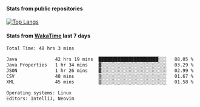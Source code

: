 #### Stats from public repositories

[![Top Langs](https://github-readme-stats.vercel.app/api/top-langs/?username=hyoghurt&layout=compact&exclude_repo=multiserver,docker_compose&langs_count=6)](https://github.com/anuraghazra/github-readme-stats)

#### Stats from [WakaTime](https://wakatime.com/@hyoghurt) last 7 days
<!--START_SECTION:waka-->

```txt
Total Time: 48 hrs 3 mins

Java              42 hrs 19 mins  ██████████████████████░░░   88.05 %
Java Properties   1 hr 34 mins    ▓░░░░░░░░░░░░░░░░░░░░░░░░   03.29 %
JSON              1 hr 26 mins    ▓░░░░░░░░░░░░░░░░░░░░░░░░   02.99 %
CSV               48 mins         ▒░░░░░░░░░░░░░░░░░░░░░░░░   01.67 %
XML               45 mins         ▒░░░░░░░░░░░░░░░░░░░░░░░░   01.58 %

Operating systems: Linux
Editors: IntelliJ, Neovim
```

<!--END_SECTION:waka-->
